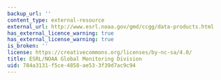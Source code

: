 ```yaml
---
backup_url: ''
content_type: external-resource
external_url: http://www.esrl.noaa.gov/gmd/ccgg/data-products.html
has_external_licence_warning: true
has_external_license_warning: true
is_broken: ''
license: https://creativecommons.org/licenses/by-nc-sa/4.0/
title: ESRL/NOAA Global Monitoring Division
uid: 784a3131-f5ce-4858-ae53-3f39d7ac9c94
---
```

